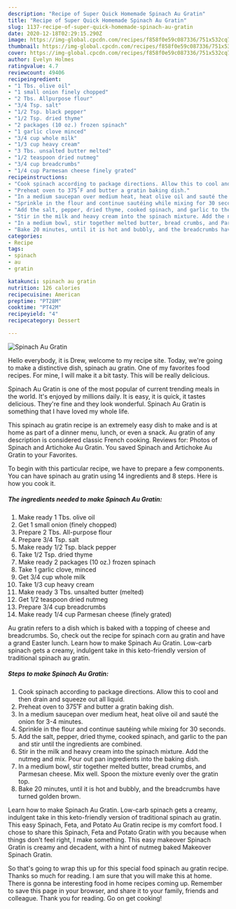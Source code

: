 ```yaml
---
description: "Recipe of Super Quick Homemade Spinach Au Gratin"
title: "Recipe of Super Quick Homemade Spinach Au Gratin"
slug: 1137-recipe-of-super-quick-homemade-spinach-au-gratin
date: 2020-12-18T02:29:15.290Z
image: https://img-global.cpcdn.com/recipes/f858f0e59c087336/751x532cq70/spinach-au-gratin-recipe-main-photo.jpg
thumbnail: https://img-global.cpcdn.com/recipes/f858f0e59c087336/751x532cq70/spinach-au-gratin-recipe-main-photo.jpg
cover: https://img-global.cpcdn.com/recipes/f858f0e59c087336/751x532cq70/spinach-au-gratin-recipe-main-photo.jpg
author: Evelyn Holmes
ratingvalue: 4.7
reviewcount: 49406
recipeingredient:
- "1 Tbs. olive oil"
- "1 small onion finely chopped"
- "2 Tbs. Allpurpose flour"
- "3/4 Tsp. salt"
- "1/2 Tsp. black pepper"
- "1/2 Tsp. dried thyme"
- "2 packages (10 oz.) frozen spinach"
- "1 garlic clove minced"
- "3/4 cup whole milk"
- "1/3 cup heavy cream"
- "3 Tbs. unsalted butter melted"
- "1/2 teaspoon dried nutmeg"
- "3/4 cup breadcrumbs"
- "1/4 cup Parmesan cheese finely grated"
recipeinstructions:
- "Cook spinach according to package directions. Allow this to cool and then drain and squeeze out all liquid."
- "Preheat oven to 375˚F and butter a gratin baking dish."
- "In a medium saucepan over medium heat, heat olive oil and sauté the onion for 3-4 minutes."
- "Sprinkle in the flour and continue sautéing while mixing for 30 seconds."
- "Add the salt, pepper, dried thyme, cooked spinach, and garlic to the pan and stir until the ingredients are combined."
- "Stir in the milk and heavy cream into the spinach mixture. Add the nutmeg and mix. Pour out pan ingredients into the baking dish."
- "In a medium bowl, stir together melted butter, bread crumbs, and Parmesan cheese. Mix well. Spoon the mixture evenly over the gratin top."
- "Bake 20 minutes, until it is hot and bubbly, and the breadcrumbs have turned golden brown."
categories:
- Recipe
tags:
- spinach
- au
- gratin

katakunci: spinach au gratin 
nutrition: 126 calories
recipecuisine: American
preptime: "PT28M"
cooktime: "PT42M"
recipeyield: "4"
recipecategory: Dessert

---
```



![Spinach Au Gratin](https://img-global.cpcdn.com/recipes/f858f0e59c087336/751x532cq70/spinach-au-gratin-recipe-main-photo.jpg)

Hello everybody, it is Drew, welcome to my recipe site. Today, we're going to make a distinctive dish, spinach au gratin. One of my favorites food recipes. For mine, I will make it a bit tasty. This will be really delicious.

Spinach Au Gratin is one of the most popular of current trending meals in the world. It's enjoyed by millions daily. It is easy, it is quick, it tastes delicious. They're fine and they look wonderful. Spinach Au Gratin is something that I have loved my whole life.

This spinach au gratin recipe is an extremely easy dish to make and is at home as part of a dinner menu, lunch, or even a snack. Au gratin of any description is considered classic French cooking. Reviews for: Photos of Spinach and Artichoke Au Gratin. You saved Spinach and Artichoke Au Gratin to your Favorites.


To begin with this particular recipe, we have to prepare a few components. You can have spinach au gratin using 14 ingredients and 8 steps. Here is how you cook it.

<!--inarticleads1-->

##### The ingredients needed to make Spinach Au Gratin:

1. Make ready 1 Tbs. olive oil
1. Get 1 small onion (finely chopped)
1. Prepare 2 Tbs. All-purpose flour
1. Prepare 3/4 Tsp. salt
1. Make ready 1/2 Tsp. black pepper
1. Take 1/2 Tsp. dried thyme
1. Make ready 2 packages (10 oz.) frozen spinach
1. Take 1 garlic clove, minced
1. Get 3/4 cup whole milk
1. Take 1/3 cup heavy cream
1. Make ready 3 Tbs. unsalted butter (melted)
1. Get 1/2 teaspoon dried nutmeg
1. Prepare 3/4 cup breadcrumbs
1. Make ready 1/4 cup Parmesan cheese (finely grated)


Au gratin refers to a dish which is baked with a topping of cheese and breadcrumbs. So, check out the recipe for spinach corn au gratin and have a grand Easter lunch. Learn how to make Spinach Au Gratin. Low-carb spinach gets a creamy, indulgent take in this keto-friendly version of traditional spinach au gratin. 

<!--inarticleads2-->

##### Steps to make Spinach Au Gratin:

1. Cook spinach according to package directions. Allow this to cool and then drain and squeeze out all liquid.
1. Preheat oven to 375˚F and butter a gratin baking dish.
1. In a medium saucepan over medium heat, heat olive oil and sauté the onion for 3-4 minutes.
1. Sprinkle in the flour and continue sautéing while mixing for 30 seconds.
1. Add the salt, pepper, dried thyme, cooked spinach, and garlic to the pan and stir until the ingredients are combined.
1. Stir in the milk and heavy cream into the spinach mixture. Add the nutmeg and mix. Pour out pan ingredients into the baking dish.
1. In a medium bowl, stir together melted butter, bread crumbs, and Parmesan cheese. Mix well. Spoon the mixture evenly over the gratin top.
1. Bake 20 minutes, until it is hot and bubbly, and the breadcrumbs have turned golden brown.


Learn how to make Spinach Au Gratin. Low-carb spinach gets a creamy, indulgent take in this keto-friendly version of traditional spinach au gratin. This easy Spinach, Feta, and Potato Au Gratin recipe is my comfort food. I chose to share this Spinach, Feta and Potato Gratin with you because when things don&#39;t feel right, I make something. This easy makeover Spinach Gratin is creamy and decadent, with a hint of nutmeg baked Makeover Spinach Gratin. 

So that's going to wrap this up for this special food spinach au gratin recipe. Thanks so much for reading. I am sure that you will make this at home. There is gonna be interesting food in home recipes coming up. Remember to save this page in your browser, and share it to your family, friends and colleague. Thank you for reading. Go on get cooking!
